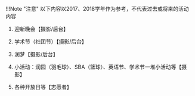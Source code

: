 !!!Note "注意"
    以下内容以2017、2018学年作为参考，不代表过去或将来的活动内容

1. 迎新晚会【摄影/后台】

2. 学术节（社团节）【摄影/后台】

3. 润梦【摄影/后台】

4. 小活动：润园（羽毛球）、SBA（篮球）、英语节、学术节一堆小活动等【摄影】

5. 各种开放日等【志愿者】